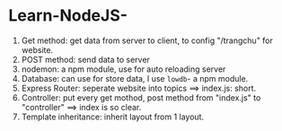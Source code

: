 # Learn-NodeJS-
1. Get method: get data from server to client, to config "/trangchu" for website.
2. POST method: send data to server
3. nodemon: a npm module, use for auto reloading server
4. Database: can use for store data, I use `lowdb`- a npm module.
5. Express Router: seperate website into topics ==> index.js: short. 
6. Controller: put every get mothod, post method from "index.js" to "controller" ==> index is so clear.
7. Template inheritance: inherit layout from 1 layout.  